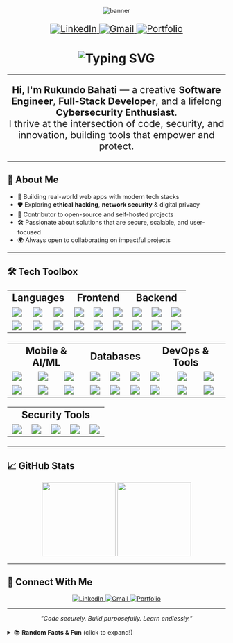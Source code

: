 <!-- Banner or animated GIF -->
<p align="center">
  <img src="https://capsule-render.vercel.app/api?type=waving&color=0:2B2D42,100:8D99AE&height=300&section=header&text=RUKUNDO%20Bahati&fontSize=52&fontColor=ffffff&animation=fadeIn" alt="banner" />
</p>

<!-- Contact Buttons -->
<p align="center" style="zoom: 1.5;">
  <a href="https://linkedin.com/in/rukundo-bahati">
    <img src="https://img.shields.io/badge/LinkedIn-0A66C2?logo=linkedin&logoColor=white&style=for-the-badge" alt="LinkedIn"/>
  </a>
  <a href="mailto:rukundorca@gmail.com">
    <img src="https://img.shields.io/badge/Email-rukundorca@gmail.com-D14836?logo=gmail&logoColor=white&style=for-the-badge" alt="Gmail"/>
  </a>
  <a href="https://rukundo-bahati.vercel.app">
    <img src="https://img.shields.io/badge/Portfolio-yourwebsite.dev-FFB400?logo=about-dot-me&logoColor=white&style=for-the-badge" alt="Portfolio"/>
  </a>
</p>

<!-- Typing Animation -->
<h1 align="center">
  <img src="https://readme-typing-svg.demolab.com?font=Fira+Code&weight=800&size=36&duration=3000&pause=1000&color=36BCF7&center=true&vCenter=true&width=700&lines=Welcome+to+My+GitHub+Profile!+%F0%9F%91%8B; I'm a Frontend+Developer;Cybersecurity+Enthusiast;Backend+Developer" alt="Typing SVG" />
</h1>

---

<!-- Introduction -->
<p align="center" style="font-size: 22px;">
  <strong>Hi, I'm Rukundo Bahati</strong> — a creative <strong>Software Engineer</strong>, <strong>Full-Stack Developer</strong>, and a lifelong <strong>Cybersecurity Enthusiast</strong>.<br>
  I thrive at the intersection of code, security, and innovation, building tools that empower and protect.
</p>

---

## 🧠 About Me

- 🚀 Building real-world web apps with modern tech stacks  
- 🛡️ Exploring <strong>ethical hacking</strong>, <strong>network security</strong> & digital privacy  
- 🤝 Contributor to open-source and self-hosted projects  
- 🛠️ Passionate about solutions that are secure, scalable, and user-focused  
- 🌍 Always open to collaborating on impactful projects  

---

## 🛠️ Tech Toolbox

<table align="center" style="zoom: 1.4;">
  <tr>
    <td align="center" colspan="3"><b>Languages</b></td>
    <td align="center" colspan="3"><b>Frontend</b></td>
    <td align="center" colspan="3"><b>Backend</b></td>
  </tr>
  <tr>
    <td><img src="https://img.shields.io/badge/JavaScript-F7DF1E?logo=javascript&logoColor=black&style=for-the-badge" /></td>
    <td><img src="https://img.shields.io/badge/Python-3776AB?logo=python&logoColor=white&style=for-the-badge" /></td>
    <td><img src="https://img.shields.io/badge/Java-ED8B00?logo=openjdk&logoColor=white&style=for-the-badge" /></td>
    <td><img src="https://img.shields.io/badge/React-61DAFB?logo=react&logoColor=black&style=for-the-badge" /></td>
    <td><img src="https://img.shields.io/badge/Vue.js-4FC08D?logo=vue.js&logoColor=white&style=for-the-badge" /></td>
    <td><img src="https://img.shields.io/badge/Angular-DD0031?logo=angular&logoColor=white&style=for-the-badge" /></td>
    <td><img src="https://img.shields.io/badge/Node.js-339933?logo=node.js&logoColor=white&style=for-the-badge" /></td>
    <td><img src="https://img.shields.io/badge/Spring-6DB33F?logo=spring&logoColor=white&style=for-the-badge" /></td>
    <td><img src="https://img.shields.io/badge/Laravel-FF2D20?logo=laravel&logoColor=white&style=for-the-badge" /></td>
  </tr>
  <tr>
    <td><img src="https://img.shields.io/badge/C++-00599C?logo=cplusplus&logoColor=white&style=for-the-badge" /></td>
    <td><img src="https://img.shields.io/badge/PHP-777BB4?logo=php&logoColor=white&style=for-the-badge" /></td>
    <td><img src="https://img.shields.io/badge/TypeScript-3178C6?logo=typescript&logoColor=white&style=for-the-badge" /></td>
    <td><img src="https://img.shields.io/badge/Next.js-000000?logo=next.js&logoColor=white&style=for-the-badge" /></td>
    <td><img src="https://img.shields.io/badge/Tailwind-38B2AC?logo=tailwind-css&logoColor=white&style=for-the-badge" /></td>
    <td><img src="https://img.shields.io/badge/Bootstrap-7952B3?logo=bootstrap&logoColor=white&style=for-the-badge" /></td>
    <td><img src="https://img.shields.io/badge/NestJS-E0234E?logo=nestjs&logoColor=white&style=for-the-badge" /></td>
    <td><img src="https://img.shields.io/badge/Django-092E20?logo=django&logoColor=white&style=for-the-badge" /></td>
    <td><img src="https://img.shields.io/badge/Flask-000000?logo=flask&logoColor=white&style=for-the-badge" /></td>
  </tr>
</table>

<table align="center" style="zoom: 1.4;">
  <tr>
    <td align="center" colspan="3"><b>Mobile & AI/ML</b></td>
    <td align="center" colspan="3"><b>Databases</b></td>
    <td align="center" colspan="3"><b>DevOps & Tools</b></td>
  </tr>
  <tr>
    <td><img src="https://img.shields.io/badge/React_Native-61DAFB?logo=react&logoColor=black&style=for-the-badge" /></td>
    <td><img src="https://img.shields.io/badge/Flutter-02569B?logo=flutter&logoColor=white&style=for-the-badge" /></td>
    <td><img src="https://img.shields.io/badge/TensorFlow-FF6F00?logo=tensorflow&logoColor=white&style=for-the-badge" /></td>
    <td><img src="https://img.shields.io/badge/MongoDB-47A248?logo=mongodb&logoColor=white&style=for-the-badge" /></td>
    <td><img src="https://img.shields.io/badge/MySQL-4479A1?logo=mysql&logoColor=white&style=for-the-badge" /></td>
    <td><img src="https://img.shields.io/badge/PostgreSQL-4169E1?logo=postgresql&logoColor=white&style=for-the-badge" /></td>
    <td><img src="https://img.shields.io/badge/VS_Code-007ACC?logo=visual-studio-code&logoColor=white&style=for-the-badge" /></td>
    <td><img src="https://img.shields.io/badge/Git-F05032?logo=git&logoColor=white&style=for-the-badge" /></td>
    <td><img src="https://img.shields.io/badge/Docker-2496ED?logo=docker&logoColor=white&style=for-the-badge" /></td>
  </tr>
  <tr>
    <td><img src="https://img.shields.io/badge/OpenCV-5C3EE8?logo=opencv&logoColor=white&style=for-the-badge" /></td>
    <td><img src="https://img.shields.io/badge/Firebase-FFCA28?logo=firebase&logoColor=black&style=for-the-badge" /></td>
    <td><img src="https://img.shields.io/badge/MariaDB-003545?logo=mariadb&logoColor=white&style=for-the-badge" /></td>
    <td><img src="https://img.shields.io/badge/IntelliJ-000000?logo=intellij-idea&logoColor=white&style=for-the-badge" /></td>
    <td><img src="https://img.shields.io/badge/PyCharm-000000?logo=pycharm&logoColor=white&style=for-the-badge" /></td>
    <td><img src="https://img.shields.io/badge/Postman-FF6C37?logo=postman&logoColor=white&style=for-the-badge" /></td>
    <td><img src="https://img.shields.io/badge/Figma-F24E1E?logo=figma&logoColor=white&style=for-the-badge" /></td>
    <td><img src="https://img.shields.io/badge/Linux-FCC624?logo=linux&logoColor=black&style=for-the-badge" /></td>
    <td><img src="https://img.shields.io/badge/Arduino-00979D?logo=arduino&logoColor=white&style=for-the-badge" /></td>
  </tr>
</table>

<table align="center" style="zoom: 1.4;">
  <tr>
    <td align="center" colspan="5"><b>Security Tools</b></td>
  </tr>
  <tr>
    <td><img src="https://img.shields.io/badge/Kali_Linux-557C94?logo=kali-linux&logoColor=white&style=for-the-badge" /></td>
    <td><img src="https://img.shields.io/badge/Metasploit-E34F26?logo=metasploit&logoColor=white&style=for-the-badge" /></td>
    <td><img src="https://img.shields.io/badge/Wireshark-1679A7?logo=wireshark&logoColor=white&style=for-the-badge" /></td>
    <td><img src="https://img.shields.io/badge/Nmap-4682B4?logo=nmap&logoColor=white&style=for-the-badge" /></td>
    <td><img src="https://img.shields.io/badge/Burp_Suite-FF6F00?logo=burp-suite&logoColor=white&style=for-the-badge" /></td>
  </tr>
</table>


---

## 📈 GitHub Stats

<p align="center">
  <img src="https://github-readme-stats.vercel.app/api?username=Rukundo-Bahati&show_icons=true&theme=radical&hide_border=true" height="170" />
  <img src="https://github-readme-stats.vercel.app/api/top-langs/?username=Rukundo-Bahati&layout=compact&theme=radical&hide_border=true" height="170"/>
</p>

---

## 💬 Connect With Me

<p align="center">
  <a href="https://linkedin.com/in/rukundo-bahati">
    <img src="https://img.shields.io/badge/LinkedIn-0A66C2?logo=linkedin&logoColor=white&style=for-the-badge" alt="LinkedIn"/>
  </a>
  <a href="mailto:rukundorca@gmail.com">
    <img src="https://img.shields.io/badge/Email-rukundorca@gmail.com-D14836?logo=gmail&logoColor=white&style=for-the-badge" alt="Gmail"/>
  </a>
  <a href="https://yourwebsite.dev">
    <img src="https://img.shields.io/badge/Portfolio-yourwebsite.dev-FFB400?logo=about-dot-me&logoColor=white&style=for-the-badge" alt="Portfolio"/>
  </a>
</p>

---

<p align="center">
  <em>"Code securely. Build purposefully. Learn endlessly."</em>
</p>

<!-- Optionally, add a fun extra section -->
<details>
  <summary>📚 <b>Random Facts & Fun</b> (click to expand!)</summary>
  <ul>
    <li>🔒 I love CTFs and security puzzles!</li>
    <li>🌱 Always learning: currently exploring DevSecOps & cloud security.</li>
    <li>🎯 Goal: Build open-source tools that make security simple for everyone.</li>
    <li>🎵 If not coding, you'll find me playing guitar or hiking.</li>
  </ul>
</details> 
